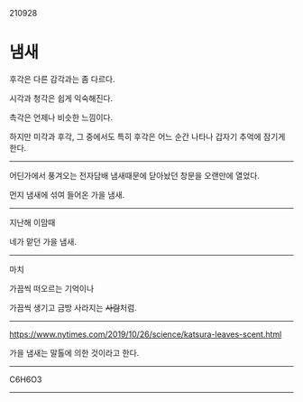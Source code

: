 210928
# 냄새
후각은 다른 감각과는 좀 다르다.

시각과 청각은 쉽게 익숙해진다.

촉각은 언제나 비슷한 느낌이다.

하지만 미각과 후각, 그 중에서도 특히 후각은 어느 순간 나타나 갑자기 추억에 잠기게 한다.

-----

어딘가에서 풍겨오는 전자담배 냄새때문에 닫아놨던 창문을 오랜만에 열었다.

먼지 냄새에 섞여 들어온 가을 냄새.

---

지난해 이맘때

네가 맡던 가을 냄새.

---

마치

가끔씩 떠오르는 기억이나

가끔씩 생기고 금방 사라지는 ~~사람~~처럼.

---

https://www.nytimes.com/2019/10/26/science/katsura-leaves-scent.html

가을 냄새는 말톨에 의한 것이라고 한다.

---

C6H6O3

---
